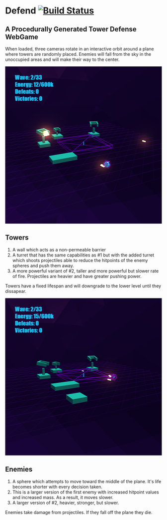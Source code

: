 # Defend [![Build Status](https://travis-ci.org/xtreemze/defend.svg?branch=master)](https://travis-ci.org/xtreemze/defend)

## A Procedurally Generated Tower Defense WebGame

When loaded, three cameras rotate in an interactive orbit around a plane where towers are randomly placed. Enemies will fall from the sky in the unoccupied areas and will make their way to the center.

![Defend](https://raw.githubusercontent.com/xtreemze/defend/master/release/screenshot2.png)

## Towers

1. A wall which acts as a non-permeable barrier
2. A turret that has the same capabilities as #1 but with the added turret which shoots projectiles able to reduce the hitpoints of the enemy spheres and push them away.
3. A more powerful variant of #2, taller and more powerful but slower rate of fire. Projectiles are heavier and have greater pushing power.

Towers have a fixed lifespan and will downgrade to the lower level until they dissapear.

![Defend](https://raw.githubusercontent.com/xtreemze/defend/master/release/screenshot3.png)

## Enemies

1. A sphere which attempts to move toward the middle of the plane. It's life becomes shorter with every decision taken.
2. This is a larger version of the first enemy with increased hitpoint values and increased mass. As a result, it moves slower.
3. A larger version of #2, heavier, stronger, but slower.

Enemies take damage from projectiles. If they fall off the plane they die.
